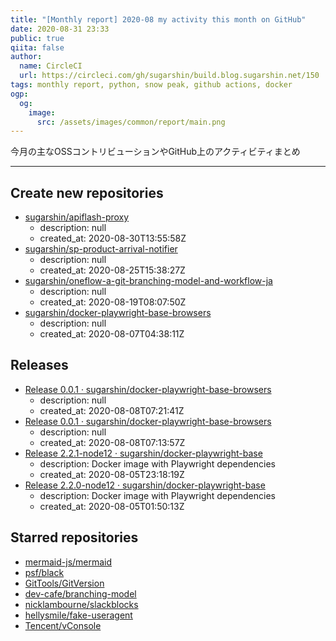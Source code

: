 ```yaml
---
title: "[Monthly report] 2020-08 my activity this month on GitHub"
date: 2020-08-31 23:33
public: true
qiita: false
author:
  name: CircleCI
  url: https://circleci.com/gh/sugarshin/build.blog.sugarshin.net/150
tags: monthly report, python, snow peak, github actions, docker
ogp:
  og:
    image:
      src: /assets/images/common/report/main.png
---
```


今月の主なOSSコントリビューションやGitHub上のアクティビティまとめ

***

## Create new repositories

- [sugarshin/apiflash-proxy](https://github.com/sugarshin/apiflash-proxy)
  - description: null
  - created_at: 2020-08-30T13:55:58Z
- [sugarshin/sp-product-arrival-notifier](https://github.com/sugarshin/sp-product-arrival-notifier)
  - description: null
  - created_at: 2020-08-25T15:38:27Z
- [sugarshin/oneflow-a-git-branching-model-and-workflow-ja](https://github.com/sugarshin/oneflow-a-git-branching-model-and-workflow-ja)
  - description: null
  - created_at: 2020-08-19T08:07:50Z
- [sugarshin/docker-playwright-base-browsers](https://github.com/sugarshin/docker-playwright-base-browsers)
  - description: null
  - created_at: 2020-08-07T04:38:11Z

## Releases

- [Release 0.0.1 · sugarshin/docker-playwright-base-browsers](https://github.com/sugarshin/docker-playwright-base-browsers/releases/tag/0.0.1)
  - description: null
  - created_at: 2020-08-08T07:21:41Z
- [Release 0.0.1 · sugarshin/docker-playwright-base-browsers](https://github.com/sugarshin/docker-playwright-base-browsers/releases/tag/0.0.1)
  - description: null
  - created_at: 2020-08-08T07:13:57Z
- [Release 2.2.1-node12 · sugarshin/docker-playwright-base](https://github.com/sugarshin/docker-playwright-base/releases/tag/2.2.1-node12)
  - description: Docker image with Playwright dependencies
  - created_at: 2020-08-05T23:18:19Z
- [Release 2.2.0-node12 · sugarshin/docker-playwright-base](https://github.com/sugarshin/docker-playwright-base/releases/tag/2.2.0-node12)
  - description: Docker image with Playwright dependencies
  - created_at: 2020-08-05T01:50:13Z

## Starred repositories

- [mermaid-js/mermaid](https://github.com/mermaid-js/mermaid)
- [psf/black](https://github.com/psf/black)
- [GitTools/GitVersion](https://github.com/GitTools/GitVersion)
- [dev-cafe/branching-model](https://github.com/dev-cafe/branching-model)
- [nicklambourne/slackblocks](https://github.com/nicklambourne/slackblocks)
- [hellysmile/fake-useragent](https://github.com/hellysmile/fake-useragent)
- [Tencent/vConsole](https://github.com/Tencent/vConsole)
